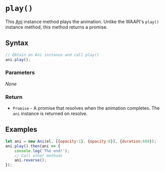 # `play()`
This [Ani](/play-ui/api/ani/Ani/README.md) instance method plays the animation. Unlike the WAAPI's `play()` instance method, this method returns a promise.

## Syntax

```js
// Obtain an Ani instance and call play()
ani.play();
```

### Parameters
*None*

### Return
+ `Promise` - A promise that resolves when the animation completes. The `ani` instance is returned on resolve.

## Examples

```js
let ani = new Ani(el, [{opacity:1}, {opacity:0}], {duration:600});
ani.play().then(ani => {
    console.log('The end!');
    // Call other methods
    ani.reverse();
});
```